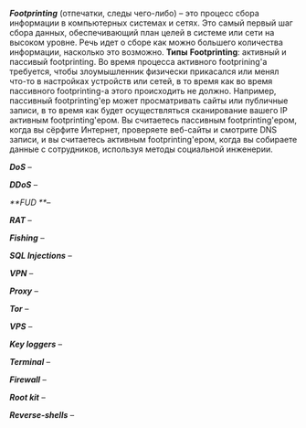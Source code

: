 _**Footprinting**_ (отпечатки, следы чего-либо) – это процесс сбора информации в компьютерных системах и сетях. Это самый первый шаг сбора данных, обеспечивающий план целей в системе или сети на высоком уровне. Речь идет о сборе как можно большего количества информации, насколько это возможно. **Типы** **Footprinting**: активный и пассивый footprinting. Во время процесса активного footprining'а требуется, чтобы злоумышленник физически прикасался или менял что-то в настройках устройств или сетей, в то время как во время пассивного footprinting-а этого происходить не должно. Например, пассивный footprinting'ер может просматривать сайты или публичные записи, в то время как будет осуществляться сканирование вашего IP активным footprinting'ером. Вы считаетесь пассивным footprinting'ером, когда вы сёрфите Интернет, проверяете веб-сайты и смотрите DNS записи, и вы считаетесь активным footprinting'ером, когда вы собираете данные с сотрудников, используя методы социальной инженерии.

_**DoS**_ –

_**DDoS**_ –

_**FUD **_–

_**RAT**_ –

_**Fishing**_ –

_**SQL Injections**_ –

_**VPN**_ –

_**Proxy**_ –

_**Tor**_ –

_**VPS**_ –

_**Key loggers**_ –

_**Terminal**_ –

_**Firewall**_ –

_**Root kit**_ –

_**Reverse-shells**_ –
